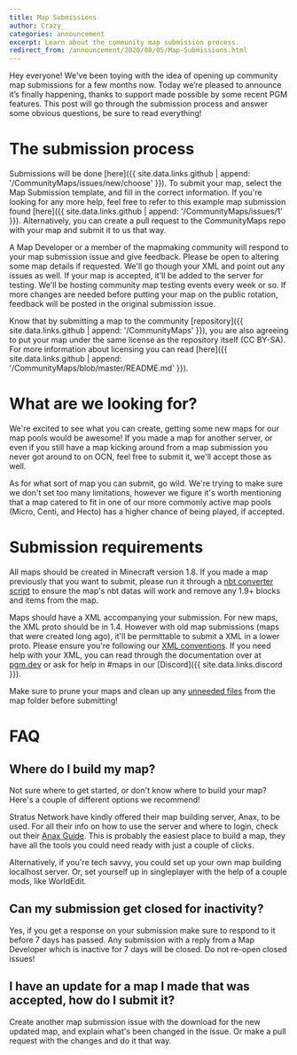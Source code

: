 ```yaml
---
title: Map Submissions
author: Crazy_
categories: announcement
excerpt: Learn about the community map submission process.
redirect_from: /announcement/2020/08/05/Map-Submissions.html
---
```


Hey everyone! We've been toying with the idea of opening up community map submissions for a few months now. Today we’re pleased to announce it’s finally happening, thanks to support made possible by some recent PGM features. This post will go through the submission process and answer some obvious questions, be sure to read everything! 

# The submission process

Submissions will be done [here]({{ site.data.links.github | append: '/CommunityMaps/issues/new/choose' }}). To submit your map, select the Map Submission template, and fill in the correct information. If you're looking for any more help, feel free to refer to this example map submission found [here]({{ site.data.links.github | append: '/CommunityMaps/issues/1' }}). Alternatively, you can create a pull request to the CommunityMaps repo with your map and submit it to us that way.

A Map Developer or a member of the mapmaking community will respond to your map submission issue and give feedback. Please be open to altering some map details if requested. We'll go though your XML and point out any issues as well. If your map is accepted, it'll be added to the server for testing. We'll be hosting community map testing events every week or so. If more changes are needed before putting your map on the public rotation, feedback will be posted in the original submission issue.

Know that by submitting a map to the community [repository]({{ site.data.links.github | append: '/CommunityMaps' }}), you are also agreeing to put your map under the same license as the repository itself (CC BY-SA). For more information about licensing you can read [here]({{ site.data.links.github | append: '/CommunityMaps/blob/master/README.md' }}).

# What are we looking for?

We're excited to see what you can create, getting some new maps for our map pools would be awesome! If you made a map for another server, or even if you still have a map kicking around from a map submission you never got around to on OCN, feel free to submit it, we'll accept those as well.

As for what sort of map you can submit, go wild. We're trying to make sure we don't set too many limitations, however we figure it's worth mentioning that a map catered to fit in one of our more commonly active map pools (Micro, Centi, and Hecto) has a higher chance of being played, if accepted.

# Submission requirements

All maps should be created in Minecraft version 1.8. If you made a map previously that you want to submit, please run it through a [nbt converter script](https://github.com/mitchts/nbt-converter) to ensure the map's nbt datas will work and remove any 1.9+ blocks and items from the map.

Maps should have a XML accompanying your submission. For new maps, the XML proto should be in 1.4. However with old map submissions (maps that were created long ago), it'll be permittable to submit a XML in a lower proto. Please ensure you're following our [XML conventions](https://pgm.dev/docs/guides/xml-pointers/conventions). If you need help with your XML, you can read through the documentation over at [pgm.dev](https://pgm.dev) or ask for help in #maps in our [Discord]({{ site.data.links.discord }}).

Make sure to prune your maps and clean up any [unneeded files](https://pgm.dev/docs/guides/preparing/cleaning-files) from the map folder before submitting!

# FAQ

## Where do I build my map?

Not sure where to get started, or don't know where to build your map? Here's a couple of different options we recommend!

Stratus Network have kindly offered their map building server, Anax, to be used. For all their info on how to use the server and where to login, check out their [Anax Guide](https://stratus.network/anax). This is probably the easiest place to build a map, they have all the tools you could need ready with just a couple of clicks.

Alternatively, if you're tech savvy, you could set up your own map building localhost server. Or, set yourself up in singleplayer with the help of a couple mods, like WorldEdit.

## Can my submission get closed for inactivity?

Yes, if you get a response on your submission make sure to respond to it before 7 days has passed. Any submission with a reply from a Map Developer which is inactive for 7 days will be closed. 
Do not re-open closed issues!

## I have an update for a map I made that was accepted, how do I submit it?

Create another map submission issue with the download for the new updated map, and explain what's been changed in the issue. Or make a pull request with the changes and do it that way.
